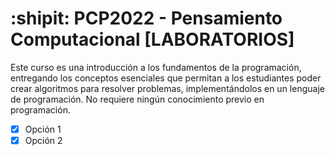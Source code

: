 # :shipit: PCP2022 - Pensamiento Computacional [LABORATORIOS]
Este curso es una introducción a los fundamentos de la programación, entregando los conceptos esenciales que permitan a los estudiantes poder crear algoritmos para resolver problemas, implementándolos en un lenguaje de programación. No requiere ningún conocimiento previo en programación.
- [X] Opción 1
- [X] Opción 2
